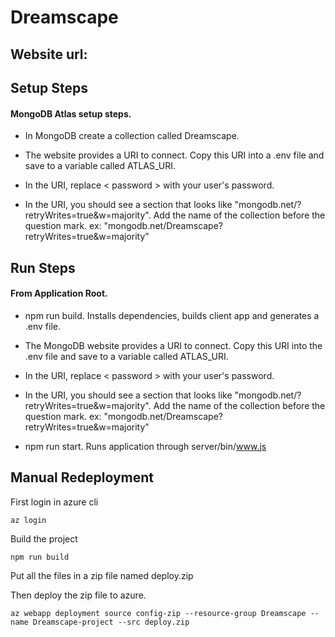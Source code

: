 # Dreamscape

## Website url:

## Setup Steps

#### MongoDB Atlas setup steps.

- In MongoDB create a collection called Dreamscape.

- The website provides a URI to connect. Copy this URI into a .env file and save to a variable called ATLAS_URI.

- In the URI, replace &lt; password &gt; with your user's password. 

- In the URI, you should see a section that looks like "mongodb.net/?retryWrites=true&w=majority". Add the name of the collection before the question mark. ex: "mongodb.net/Dreamscape?retryWrites=true&w=majority"

## Run Steps

#### From Application Root.

- npm run build. Installs dependencies, builds client app and generates a .env file.

- The MongoDB website provides a URI to connect. Copy this URI into the .env file and save to a variable called ATLAS_URI.

- In the URI, replace &lt; password &gt; with your user's password. 

- In the URI, you should see a section that looks like "mongodb.net/?retryWrites=true&w=majority". Add the name of the collection before the question mark. ex: "mongodb.net/Dreamscape?retryWrites=true&w=majority"

- npm run start. Runs application through server/bin/www.js

## Manual Redeployment
First login in azure cli
```
az login
```
Build the project
```
npm run build
```
Put all the files in a zip file named deploy.zip

Then deploy the zip file to azure.
```
az webapp deployment source config-zip --resource-group Dreamscape --name Dreamscape-project --src deploy.zip
```
